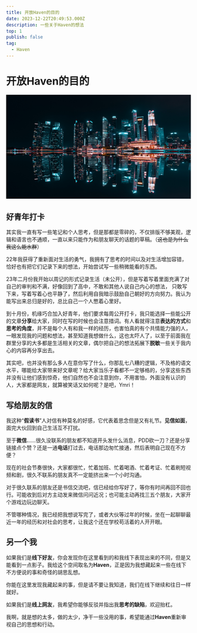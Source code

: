 ```yaml
---
title: 开放Haven的目的
date: 2023-12-22T20:49:53.000Z
description: 一些关于Haven的想法
top: 1
publish: false
tag:
  - Haven
---
```

# 开放Haven的目的
![pang-yuhao-wCi28eq8TF4.jpg](images/ec14fd7bd28932c9cb6ff76eb0e22a67.jpeg)
## 好青年打卡
其实我一直有写一些笔记和个人思考，但是那都是零碎的，不仅排版不够美观，逻辑和语言也不通顺，一直以来只能作为和朋友聊天的话题的草稿。（~~这也是为什么我这么能水群~~）

22年我获得了重新面对生活的勇气，我拥有了思考的时间以及对生活增加容错，恰好也有把它们记录下来的想法，开始尝试写一些稍微能看的东西。

23年二月份我开始以周记的形式记录生活（未公开），但是写着写着里面充满了对自己的审判和不满，好像回到了高中，不敢和其他人说自己内心的想法， 只敢写下来，写着写着心也平静了，然后利用自我暗示鼓励自己朝好的方向努力。我认为能写出来总归是好的，总比自己一个人憋着心里好。

到十月份，机缘巧合加入好青年，他们要求每周公开打卡，我只能选择一些能公开的文章**分享**给大家，同时在写的时候也会注意措词。有人看就得注意**表达的方式**和**思考的角度**，并不是每个人有和我一样的经历，也害怕真的有个共情能力强的人，一眼发现我的问题和想法，甚至知道我想做什么，这也太吓人了，以至于前面我在群里分享的大多都是生活相关的文章，偶尔把自己的想法拓展下**脱敏**一些关于我内心的内容再分享出去。

其实吧，也并没有那么多人在意你写了什么，你那乱七八糟的逻辑，不及格的语文水平，哪能给大家带来好文章呢？给大家当乐子看都不一定够格的，分享这些东西并没有让他们感到惊奇，他们自然也不会注意到你，不用害怕，外面没有认识的人，大家都是网友，就算被笑话又如何呢？是吧，Ymri！

## 写给朋友的信
我这种“**假读书**”人对信有种莫名的好感，它代表着思念但是又有礼节。**见信如面**，面完大伙回到自己生活互不打扰。

至于**微信.**.....很久没联系的朋友都不知道开头发什么消息，PDD砍一刀？还是分享链接点个赞？还是一通**电话**打过去，电话那边匆忙接通，然后表明自己现在不方便？

现在的社会节奏很快，大家都很忙，忙着加班、忙着喝酒、忙着考证、忙着刷短视频和剧，很久不联系的朋友真不一定能挤出来一个小时沟通。

对于很久联系的朋友还是书信交流吧，信已经给你写好了，等你有时间再回不回也行。可能收到后对方主动发来微信问问近况；也可能主动再找三五个朋友，大家开个游戏边玩边聊天。

不管哪种情况，我已经把我想说写完了，或者大伙等过年的时候，坐在一起聊聊最近一年的经历和对社会的思考，让我这个还在学校苟活着的人开开眼。

## 另一个我
如果我们是**线下好友**，你会发现你在这里看到的和我线下表现出来的不同，但是又能看到一点影子。我给这个空间取名为**Haven**，正是因为我想藏起来一些在线下不方便说的事和奇怪的胡思乱想。

你能在这里发现我藏起来的事，但是请不要让我知道，我们在线下继续和往日一样就好。

如果我们是**线上网友**，我希望你能够反驳并指出我**思考的缺陷**，欢迎抬杠。

我啊，就是想的太多，做的太少，净干一些没用的事，希望能通过**Haven**重新审视自己的思想和行动。


